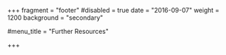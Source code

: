 +++
fragment = "footer"
#disabled = true
date = "2016-09-07"
weight = 1200
background = "secondary"

#menu_title = "Further Resources"

+++